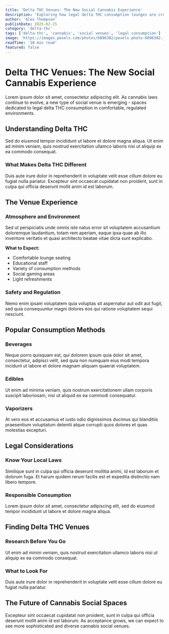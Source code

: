 ```yaml
---
title: 'Delta THC Venues: The New Social Cannabis Experience'
description: 'Exploring how legal delta THC consumption lounges are creating safe, regulated environments for therapeutic and recreational use in social settings.'
author: 'Alex Thompson'
publishDate: 2025-02-25
category: 'delta-thc'
tags: ['delta-thc', 'cannabis', 'social venues', 'legal consumption']
image: 'https://images.pexels.com/photos/6896382/pexels-photo-6896382.jpeg?auto=compress&cs=tinysrgb&w=800'
readTime: '10 min read'
featured: false
---
```


# Delta THC Venues: The New Social Cannabis Experience

Lorem ipsum dolor sit amet, consectetur adipiscing elit. As cannabis laws continue to evolve, a new type of social venue is emerging - spaces dedicated to legal delta THC consumption in comfortable, regulated environments.

## Understanding Delta THC

Sed do eiusmod tempor incididunt ut labore et dolore magna aliqua. Ut enim ad minim veniam, quis nostrud exercitation ullamco laboris nisi ut aliquip ex ea commodo consequat.

### What Makes Delta THC Different

Duis aute irure dolor in reprehenderit in voluptate velit esse cillum dolore eu fugiat nulla pariatur. Excepteur sint occaecat cupidatat non proident, sunt in culpa qui officia deserunt mollit anim id est laborum.

## The Venue Experience

### Atmosphere and Environment

Sed ut perspiciatis unde omnis iste natus error sit voluptatem accusantium doloremque laudantium, totam rem aperiam, eaque ipsa quae ab illo inventore veritatis et quasi architecto beatae vitae dicta sunt explicabo.

**What to Expect:**

- Comfortable lounge seating
- Educational staff
- Variety of consumption methods
- Social gaming areas
- Light refreshments

### Safety and Regulation

Nemo enim ipsam voluptatem quia voluptas sit aspernatur aut odit aut fugit, sed quia consequuntur magni dolores eos qui ratione voluptatem sequi nesciunt.

## Popular Consumption Methods

### Beverages

Neque porro quisquam est, qui dolorem ipsum quia dolor sit amet, consectetur, adipisci velit, sed quia non numquam eius modi tempora incidunt ut labore et dolore magnam aliquam quaerat voluptatem.

### Edibles

Ut enim ad minima veniam, quis nostrum exercitationem ullam corporis suscipit laboriosam, nisi ut aliquid ex ea commodi consequatur.

### Vaporizers

At vero eos et accusamus et iusto odio dignissimos ducimus qui blanditiis praesentium voluptatum deleniti atque corrupti quos dolores et quas molestias excepturi.

## Legal Considerations

### Know Your Local Laws

Similique sunt in culpa qui officia deserunt mollitia animi, id est laborum et dolorum fuga. Et harum quidem rerum facilis est et expedita distinctio nam libero tempore.

### Responsible Consumption

Lorem ipsum dolor sit amet, consectetur adipiscing elit, sed do eiusmod tempor incididunt ut labore et dolore magna aliqua.

## Finding Delta THC Venues

### Research Before You Go

Ut enim ad minim veniam, quis nostrud exercitation ullamco laboris nisi ut aliquip ex ea commodo consequat.

### What to Look For

Duis aute irure dolor in reprehenderit in voluptate velit esse cillum dolore eu fugiat nulla pariatur.

## The Future of Cannabis Social Spaces

Excepteur sint occaecat cupidatat non proident, sunt in culpa qui officia deserunt mollit anim id est laborum. As acceptance grows, we can expect to see more sophisticated and diverse cannabis social venues.

